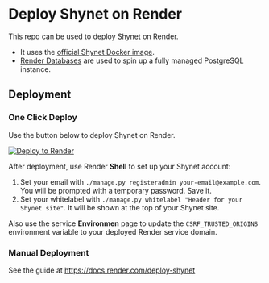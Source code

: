 # Deploy Shynet on Render

This repo can be used to deploy [Shynet] on Render.

- It uses the [official Shynet Docker image](https://hub.docker.com/r/milesmcc/shynet).
- [Render Databases](https://render.com/docs/databases) are used to spin up a fully managed PostgreSQL instance.

## Deployment

### One Click Deploy

Use the button below to deploy Shynet on Render.

[![Deploy to Render](http://render.com/images/deploy-to-render-button.svg)](https://render.com/deploy)

After deployment, use Render **Shell** to set up your Shynet account:

1. Set your email with `./manage.py registeradmin your-email@example.com`. You will be prompted with a temporary password. Save it.
2. Set your whitelabel with `./manage.py whitelabel "Header for your Shynet site"`. It will be shown at the top of your Shynet site.

 Also use the service **Environmen** page to update the `CSRF_TRUSTED_ORIGINS` environment variable to your deployed Render service domain.

### Manual Deployment

See the guide at https://docs.render.com/deploy-shynet

[shynet]: https://github.com/milesmcc/shynet
